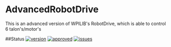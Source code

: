 # AdvancedRobotDrive
This is an advanced version of WPILIB's RobotDrive, which is able to control 6 talon's/motor's

##Status
[![version](https://img.shields.io/badge/version-1.0-brightgreen.svg)](https://img.shields.io/badge/version-1.0-brightgreen.svg)
[![approved](https://img.shields.io/badge/approved-true-brightgreen.svg)](https://img.shields.io/badge/approved-true-brightgreen.svg)
[![issues](https://img.shields.io/badge/issues-0-lightgrey.svg)](https://img.shields.io/badge/issues-0-lightgrey.svg)


